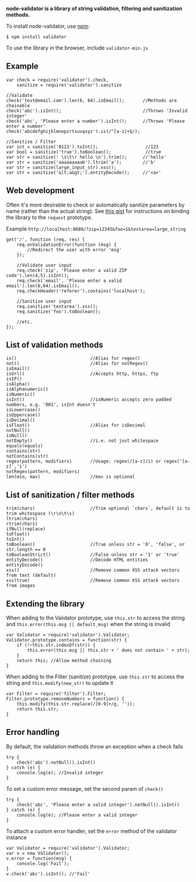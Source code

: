 **node-validator is a library of string validation, filtering and sanitization methods.**

To install node-validator, use [npm](http://github.com/isaacs/npm):

    $ npm install validator
    
To use the library in the browser, include `validator-min.js`
    
## Example
    
    var check = require('validator').check,
        sanitize = require('validator').sanitize
        
    //Validate
    check('test@email.com').len(6, 64).isEmail();       //Methods are chainable
    check('abc').isInt();                               //Throws 'Invalid integer'
    check('abc', 'Please enter a number').isInt();      //Throws 'Please enter a number'
    check('abcdefghijklmnopzrtsuvqxyz').is(/^[a-z]+$/);
    
    //Sanitize / Filter
    var int = sanitize('0123').toInt();                  //123
    var bool = sanitize('true').toBoolean();             //true
    var str = sanitize(' \s\t\r hello \n').trim();      //'hello'
    var str = sanitize('aaaaaaaaab').ltrim('a');        //'b'
    var str = sanitize(large_input_str).xss();
    var str = sanitize('&lt;a&gt;').entityDecode();     //'<a>'

## Web development

Often it's more desirable to check or automatically sanitize parameters by name (rather than the actual string). See [this gist](https://gist.github.com/752126) for instructions on binding the library to the `request` prototype.

Example `http://localhost:8080/?zip=12345&foo=1&textarea=large_string`

    get('/', function (req, res) {
        req.onValidationError(function (msg) {
            //Redirect the user with error 'msg'
        });
        
        //Validate user input
        req.check('zip', 'Please enter a valid ZIP code').len(4,5).isInt();
        req.check('email', 'Please enter a valid email').len(6,64).isEmail();
        req.checkHeader('referer').contains('localhost');
        
        //Sanitize user input
        req.sanitize('textarea').xss();
        req.sanitize('foo').toBoolean();
        
        //etc.
    });

## List of validation methods

    is()                            //Alias for regex()
    not()                           //Alias for notRegex()
    isEmail()
    isUrl()                         //Accepts http, https, ftp
    isIP()
    isAlpha()
    isAlphanumeric()
    isNumeric()                     
    isInt()                         //isNumeric accepts zero padded numbers, e.g. '001', isInt doesn't
    isLowercase()
    isUppercase()
    isDecimal()
    isFloat()                       //Alias for isDecimal
    notNull()
    isNull()
    notEmpty()                      //i.e. not just whitespace
    equals(equals)
    contains(str)
    notContains(str)
    regex(pattern, modifiers)       //Usage: regex(/[a-z]/i) or regex('[a-z]','i')
    notRegex(pattern, modifiers)
    len(min, max)                   //max is optional

## List of sanitization / filter methods

    trim(chars)                     //Trim optional `chars`, default is to trim whitespace (\r\n\t\s)
    ltrim(chars)                    
    rtrim(chars)                    
    ifNull(replace)
    toFloat()
    toInt()
    toBoolean()		                //True unless str = '0', 'false', or str.length == 0
    toBooleanStrict()	            //False unless str = '1' or 'true'
    entityDecode()                  //Decode HTML entities
    entityEncode()
    xss()                           //Remove common XSS attack vectors from text (default)
    xss(true)                       //Remove common XSS attack vectors from images

## Extending the library

When adding to the Validator prototype, use `this.str` to access the string and `this.error(this.msg || default_msg)` when the string is invalid

    var Validator = require('validator').Validator;
    Validator.prototype.contains = function(str) {
        if (!~this.str.indexOf(str)) {
            this.error(this.msg || this.str + ' does not contain ' + str);
        }
        return this; //Allow method chaining
    }

When adding to the Filter (sanitize) prototype, use `this.str` to access the string and `this.modify(new_str)` to update it

    var Filter = require('filter').Filter;
    Filter.prototype.removeNumbers = function() {
        this.modify(this.str.replace(/[0-9]+/g, ''));
        return this.str;
    }
    
## Error handling

By default, the validation methods throw an exception when a check fails

    try {
        check('abc').notNull().isInt()
    } catch (e) {
        console.log(e); //Invalid integer
    }

To set a custom error message, set the second param of `check()`

    try {
        check('abc', 'Please enter a valid integer').notNull().isInt()
    } catch (e) {
        console.log(e); //Please enter a valid integer
    }

To attach a custom error handler, set the `error` method of the validator instance
    
    var Validator = require('validator').Validator;
    var v = new Validator();
    v.error = function(msg) {
        console.log('Fail');
    }
    v.check('abc').isInt(); //'Fail'

